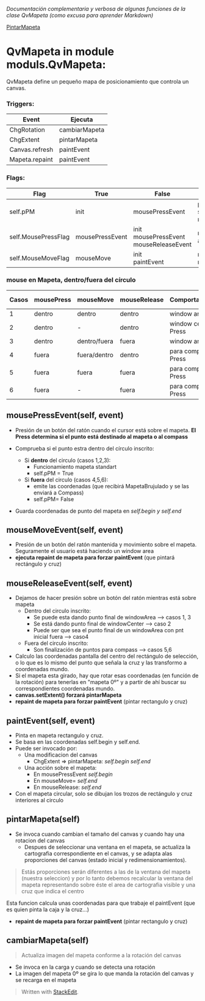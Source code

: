 *Documentación complementaria y verbosa de algunas funciones de la clase QvMapeta 
(como excusa para aprender Markdown)*

 [PintarMapeta](#pintarMapeta)



# QvMapeta in module moduls.QvMapeta:
QvMapeta define un pequeño mapa de posicionamiento que controla un 
canvas.

### Triggers:
| Event| Ejecuta
-- | -- 
ChgRotation    | cambiarMapeta 
ChgExtent     | pintarMapeta
Canvas.refresh | paintEvent
Mapeta.repaint | paintEvent

### Flags:
 Flag|True|False|Obser.| 
--|--|--|--
self.pPM |init|mousePressEvent|punto sobre mapeta
self.MousePressFlag| mousePressEvent|init <br> mousePressEvent<br>  mouseReleaseEvent | mouse apretado
self.MouseMoveFlag| mouseMove |init<br>paintEvent  | mouse movido




     
### mouse en Mapeta, dentro/fuera del círculo  
Casos|mousePress  |mouseMove  |mouseRelease  |Comportamiento | Destinatario final
--|--|--|--| -- | --
|1| dentro |dentro  |dentro  |window area | mapeta
|2| dentro | -|dentro  |window center el Press |mapeta
|3| dentro |dentro/fuera  |fuera| window area |mapeta
|4| fuera|fuera/dentro  |dentro  | para compass el Press | compass
|5| fuera|fuera|fuera|para compass el Press | compass
|6| fuera|-|fuera|para compass el Press | compass

## mousePressEvent(self, event)
- Presión de un botón del ratón cuando el cursor está sobre el mapeta. **El Press determina si el punto está destinado al mapeta o al compass**
- Comprueba si el punto estra dentro del círculo inscrito:
	- Si **dentro** del circulo (casos 1,2,3): 
	    - Funcionamiento mapeta standart
	    - self.pPM = True
	- Si **fuera** del circulo (casos 4,5,6):
	  - emite las coordenadas (que recibirá MapetaBrujulado y se las enviará a Compass) 
	  - self.pPM= False
		
- Guarda coordenadas de punto del mapeta en *self.begin y self.end*

  
## mouseMoveEvent(self, event)
- Presión de un botón del ratón mantenida y movimiento sobre el mapeta. Seguramente el usuario está haciendo un window area
- **ejecuta repaint de mapeta para forzar paintEvent**  (que pintará rectángulo y cruz)

## mouseReleaseEvent(self, event)
 - Dejamos de hacer presión sobre un botón del ratón mientras está sobre mapeta
	- Dentro del circulo inscrito: 
		- Se puede esta dando punto final de windowArea  -->  casos 1, 3
		- Se está dando punto final de windowCenter --> caso 2
		- Puede ser que sea el punto final de un windowArea con pnt inicial fuera  --> caso4 
	- Fuera del circulo inscrito:
		-  Son finalización de puntos para compass --> casos  5,6
 - Calculo las coordenadas pantalla del centro del rectángulo de selección, o lo que es lo mismo del punto que señala la cruz y las transformo a coordenadas mundo.
 - Si el mapeta esta girado, hay que rotar esas coordenadas (en función de la rotación) para tenerlas en "mapeta 0º" y a partir de ahí buscar su correspondientes coordenadas mundo.
 - **canvas.setExtent() forzará pintarMapeta** 
 - **repaint de mapeta para forzar paintEvent** (pintar rectangulo y cruz)
    
## paintEvent(self, event)
- Pinta en mapeta rectangulo y cruz.
- Se basa en las coordenadas self.begin y self.end. 
 - Puede ser invocado por:
	 - Una modificacion del canvas
	      -  ChgExtent => pintarMapeta: *self.begin self.end* 
	 - Una acción sobre el mapeta:
	     -  En mousePressEvent *self.begin*
	     - En mouseMove= *self.end*
	     - En mouseRelease: *self.end*
- Con el mapeta circular, solo se dibujan los trozos de rectángulo y cruz interiores al circulo

## pintarMapeta(self)
- Se invoca cuando cambian el tamaño del canvas y cuando hay una   rotacion del canvas
  -  Despues de seleccionar una ventana en el mapeta, se actualiza   la cartografia correspondiente  en el canvas, y se adapta alas proporciones del canvas (estado inicial y  redimensionamientos).
       
 >Estás proporciones serán diferentes a las de la ventana  del mapeta (nuestra seleccion) y por lo tanto debemos recalcular la ventana del mapeta representando sobre éste el area de cartografia visible y una cruz que indica el centro
  
Esta funcion calcula unas coordenadas para que trabaje el 
paintEvent (que es quien pinta la caja y la cruz...)
- **repaint de mapeta para forzar paintEvent** (pintar rectangulo y cruz)
    
## cambiarMapeta(self)
> Actualiza imagen del mapeta conforme a la rotación del canvas
- Se invoca en la carga y cuando se detecta una rotación
- La imagen del mapeta 0º se gira lo que manda la rotación del canvas y se recarga en el mapeta




> Written with [StackEdit](https://stackedit.io/).
